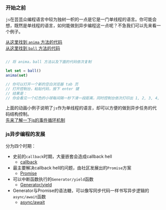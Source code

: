 ### 开始之前
`js`在芸芸众编程语言中较为独树一帜的一点是它是一门单线程的语言。你可能会想，既然是单线程的语言，如何能做到异步编程这一点呢？不急我们可以先来看一个例子。

[从这里找到 `anima` 方法的代码](./demo_code/anima.js)  
[从这里找到 `ball` 方法的代码](./demo_code/ball.js)
```javascript

// 将 anima，ball 方法以及下面的代码依次复制

let set = ball()
anima(set)

// 你可以打开一个新的空白浏览器 tab 页
// 打开控制台，粘贴代码，按下 enter 键
// 结果是：
// 你会看见一个红色的小球每间隔一秒下滑一段距离，同时控制台依次打印出 1, 2, 3, 4, 5, 6

```
上面的动画小例子说明了`js`作为单线程的语言，却可以方便的做到异步任务的代码结构控制。  
[先来了解一下js的事件循环机制](../event_loop/main.md)   
### js异步编程的发展
分为四个时期：
- 史前的`callback`时期，大量嵌套会造成callback hell
  - [callback]()
- 最主要解决callback hell的问题，由社区发展出的`Promise`方案
  - [Promise]()
- 可以中断函数执行的`Generator/yield`函数
  - [Generator/yield]()
- Generator与Promise的语法糖，可以像写同步代码一样书写异步逻辑的`async/await`函数
  - [async/await]()